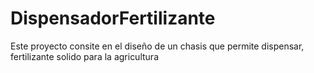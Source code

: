 # DispensadorFertilizante

Este proyecto consite en el diseño de un chasis que permite dispensar, fertilizante solido para la agricultura
